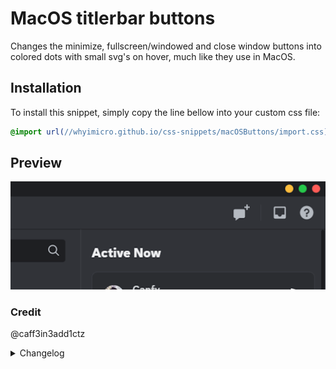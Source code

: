 # MacOS titlerbar buttons

Changes the minimize, fullscreen/windowed and close window buttons into colored dots with small svg's on hover, much like they use in MacOS.

## Installation

To install this snippet, simply copy the line bellow into your custom css file:

```css
@import url(//whyimicro.github.io/css-snippets/macOSButtons/import.css);
```

## Preview

![image](https://raw.githubusercontent.com/WhyiMicro/css-snippets/main/_previews/MacOSButtons.png)

### Credit

@caff3in3add1ctz

<details>
<summary>Changelog</summary>

## 1.0.0

- Moved from old repo to new one

</details>

